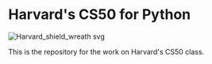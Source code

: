 # Harvard's CS50 for Python 

![Harvard_shield_wreath svg](https://user-images.githubusercontent.com/43877978/206642922-9a43824c-1849-4e17-9ba8-88cdab4b8676.png)

This is the repository for the work on Harvard's CS50 class.


